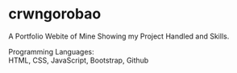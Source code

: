 # crwngorobao
A Portfolio Webite of Mine Showing my Project Handled and Skills.

Programming Languages:<br>
HTML, CSS, JavaScript, Bootstrap, Github
